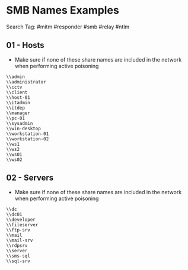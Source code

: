 # SMB Names Examples

Search Tag: #mitm #responder #smb #relay #ntlm

## 01 - Hosts

- Make sure if none of these share names are included in the network when performing active poisoning

```
\\admin
\\administrator
\\cctv
\\client
\\host-01
\\itadmin
\\itdep
\\manager
\\pc-01
\\sysadmin
\\win-desktop
\\workstation-01
\\workstation-02
\\ws1
\\ws2
\\ws01
\\ws02
```

## 02 - Servers

- Make sure if none of these share names are included in the network when performing active poisoning

```
\\dc
\\dc01
\\developer
\\fileserver
\\ftp-srv
\\mail
\\mail-srv
\\rdpsrv
\\server
\\sms-sql
\\sql-srv
```